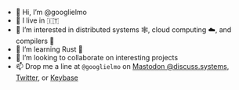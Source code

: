- 👋 Hi, I’m @googlielmo
- 🏡 I live in 🇮🇹
- 👀 I’m interested in distributed systems 🕸️, cloud computing ☁️, and compilers 🐉
- 🌱 I’m learning Rust 🦀
- 💞️ I’m looking to collaborate on interesting projects
- 📫 Drop me a line at `@googlielmo` on [Mastodon @discuss.systems](https://discuss.systems/@googlielmo), [Twitter](https://twitter.com/googlielmo), or [Keybase](https://keybase.io/googlielmo)

<!---
googlielmo/googlielmo is a ✨ special ✨ repository because its `README.md` (this file) appears on your GitHub profile.
You can click the Preview link to take a look at your changes.
--->
